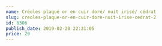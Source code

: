 ```yaml
---
name: Créoles plaqué or en cuir doré/ nuit irisé/ cédrat
slug: creoles-plaque-or-en-cuir-dore-nuit-irise-cedrat-2
id: 6306
publish_date: 2019-02-20 22:31:05
price: 29
---
```

